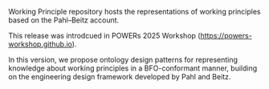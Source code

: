 Working Principle repository hosts the representations of working principles based on the Pahl–Beitz account.

This release was introdcued in POWERs 2025 Workshop (https://powers-workshop.github.io). 

In this version, we propose ontology design patterns for representing knowledge about working principles in a BFO-conformant manner, building on the engineering design framework developed by Pahl and Beitz. 
